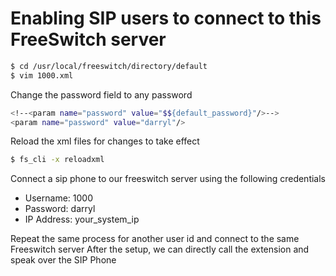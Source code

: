 # Enabling SIP users to connect to this FreeSwitch server

```sh
$ cd /usr/local/freeswitch/directory/default
$ vim 1000.xml
```
Change the password field to any password

```sh
<!--<param name="password" value="$${default_password}"/>-->
<param name="password" value="darryl"/>
```
Reload the xml files for changes to take effect
```sh
$ fs_cli -x reloadxml
```
Connect a sip phone to our freeswitch server using the following credentials
- Username: 1000
- Password: darryl
- IP Address: your_system_ip

Repeat the same process for another user id and connect to the same Freeswitch server
After the setup, we can directly call the extension and speak over the SIP Phone